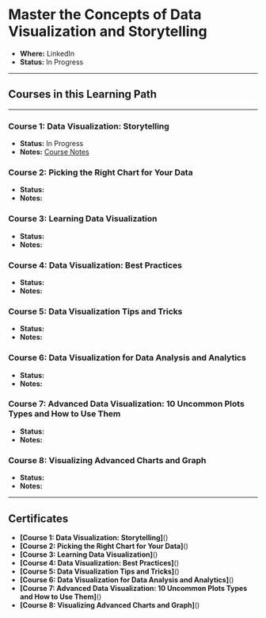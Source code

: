 # Master the Concepts of Data Visualization and Storytelling

* **Where:** LinkedIn
* **Status:** In Progress

---

## Courses in this Learning Path

---

### Course 1: Data Visualization: Storytelling

* **Status:** In Progress
* **Notes:** [Course Notes](./Course1.ipynb)

### Course 2: Picking the Right Chart for Your Data

* **Status:**
* **Notes:**

### Course 3: Learning Data Visualization

* **Status:**
* **Notes:**

### Course 4: Data Visualization: Best Practices

* **Status:**
* **Notes:**

### Course 5: Data Visualization Tips and Tricks

* **Status:**
* **Notes:**

### Course 6: Data Visualization for Data Analysis and Analytics

* **Status:**
* **Notes:**

### Course 7: Advanced Data Visualization: 10 Uncommon Plots Types and How to Use Them

* **Status:**
* **Notes:**

### Course 8: Visualizing Advanced Charts and Graph

* **Status:**
* **Notes:**

---

## Certificates

* **[Course 1: Data Visualization: Storytelling]**()
* **[Course 2: Picking the Right Chart for Your Data]**()
* **[Course 3: Learning Data Visualization]**()
* **[Course 4: Data Visualization: Best Practices]**()
* **[Course 5: Data Visualization Tips and Tricks]**()
* **[Course 6: Data Visualization for Data Analysis and Analytics]**()
* **[Course 7: Advanced Data Visualization: 10 Uncommon Plots Types and How to Use Them]**()
* **[Course 8: Visualizing Advanced Charts and Graph]**()

